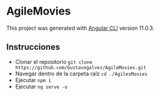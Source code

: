 # AgileMovies

This project was generated with [Angular CLI](https://github.com/angular/angular-cli) version 11.0.3.


## Instrucciones

* Clonar el repositorio `git clone https://github.com/Gustavogalvez/AgileMovies.git`
* Navegar dentro de la carpeta raíz `cd ./AgilesMovies`
* Ejecutar `npm i`
* Ejecutar `ng serve -o`
